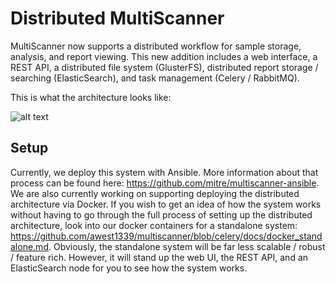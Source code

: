 # Distributed MultiScanner #
MultiScanner now supports a distributed workflow for sample storage, analysis, and report viewing. This new addition includes a web interface, a REST API, a distributed file system (GlusterFS), distributed report storage / searching (ElasticSearch), and task management (Celery / RabbitMQ).

This is what the architecture looks like:

![alt text](https://raw.githubusercontent.com/awest1339/multiscanner/celery/docs/distributed_ms_diagram.PNG)

## Setup ##
Currently, we deploy this system with Ansible. More information about that process can be found here: https://github.com/mitre/multiscanner-ansible. We are also currently working on supporting deploying the distributed architecture via Docker. If you wish to get an idea of how the system works without having to go through the full process of setting up the distributed architecture, look into our docker containers for a standalone system: https://github.com/awest1339/multiscanner/blob/celery/docs/docker_standalone.md. Obviously, the standalone system will be far less scalable / robust / feature rich. However, it will stand up the web UI, the REST API, and an ElasticSearch node for you to see how the system works.
